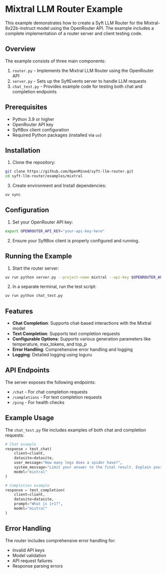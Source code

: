 # Mixtral LLM Router Example

This example demonstrates how to create a Syft LLM Router for the Mixtral-8x22b-instruct model using the OpenRouter API. The example includes a complete implementation of a router server and client testing code.

## Overview

The example consists of three main components:
1. `router.py` - Implements the Mixtral LLM Router using the OpenRouter API
2. `server.py` - Sets up the SyftEvents server to handle LLM requests
3. `chat_test.py` - Provides example code for testing both chat and completion endpoints

## Prerequisites

- Python 3.9 or higher
- OpenRouter API key
- SyftBox client configuration
- Required Python packages (installed via `uv`)

## Installation

1. Clone the repository:
```bash
git clone https://github.com/OpenMined/syft-llm-router.git
cd syft-llm-router/examples/mixtral
```

3. Create environment and Install dependencies:
```bash
uv sync
```

## Configuration

1. Set your OpenRouter API key:
```bash
export OPENROUTER_API_KEY="your-api-key-here"
```

2. Ensure your SyftBox client is properly configured and running.

## Running the Example

1. Start the router server:
```bash
uv run python server.py --project-name mixtral --api-key $OPENROUTER_API_KEY
```

2. In a separate terminal, run the test script:
```bash
uv run python chat_test.py
```

## Features

- **Chat Completion**: Supports chat-based interactions with the Mixtral model
- **Text Completion**: Supports text completion requests
- **Configurable Options**: Supports various generation parameters like temperature, max_tokens, and top_p
- **Error Handling**: Comprehensive error handling and logging
- **Logging**: Detailed logging using loguru

## API Endpoints

The server exposes the following endpoints:
- `/chat` - For chat completion requests
- `/completions` - For text completion requests
- `/ping` - For health checks

## Example Usage

The `chat_test.py` file includes examples of both chat and completion requests:

```python
# Chat example
response = test_chat(
    client=client,
    datasite=datasite,
    user_message="How many legs does a spider have?",
    system_message="Limit your answer to the final result. Explain your answer.",
    model="mixtral"
)

# Completion example
response = test_completion(
    client=client,
    datasite=datasite,
    prompt="What is 1+1?",
    model="mixtral"
)
```

## Error Handling

The router includes comprehensive error handling for:
- Invalid API keys
- Model validation
- API request failures
- Response parsing errors
